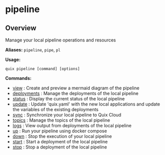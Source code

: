 # pipeline

## Overview

Manage your local pipeline operations and resources

**Aliases:** `pipeline`, `pipe`, `pl`

**Usage:**

```
quix pipeline [command] [options]
```

**Commands:**

- [view](view.md) : Create and preview a mermaid diagram of the pipeline
- [deployments](deployments/index.md) : Manage the deployments of the local pipeline
- [status](status.md) : Display the current status of the local pipeline
- [update](update.md) : Update 'quix.yaml' with the new local applications and update the variables of the existing deployments
- [sync](sync.md) : Synchronize your local pipeline to Quix Cloud
- [topics](topics/index.md) : Manage the topics of the local pipeline
- [logs](logs.md) : View output from deployments of the local pipeline
- [up](up.md) : Run your pipeline using docker compose
- [down](down.md) : Stop the execution of your local pipeline
- [start](start.md) : Start a deployment of the local pipeline
- [stop](stop.md) : Stop a deployment of the local pipeline

